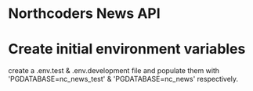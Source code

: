 # Northcoders News API

# Create initial environment variables
create a .env.test & .env.development file and populate them with 'PGDATABASE=nc_news_test' & 'PGDATABASE=nc_news' respectively.